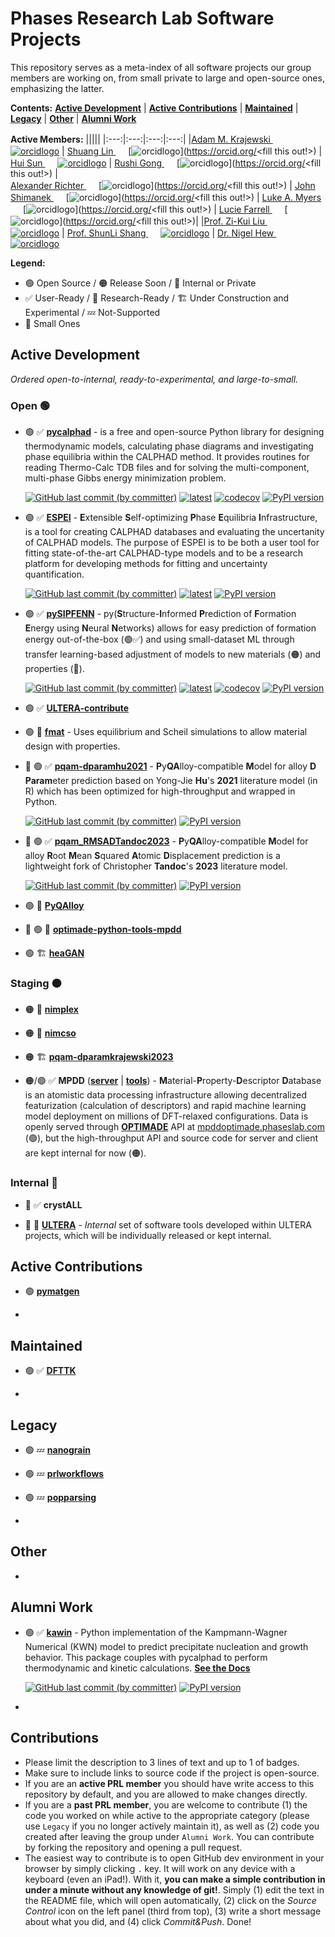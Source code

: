 # Phases Research Lab Software Projects
This repository serves as a meta-index of all software projects our group members are working on, from small private to large and open-source ones, emphasizing the latter.

**Contents:**
[**Active Development**](Active-Development)  |  [**Active Contributions**](Active-Contributions)  |  [**Maintained**](Maintained)  |  [**Legacy**](Legacy)  |  [**Other**](Other)  |  [**Alumni Work**](Alumni-Work)


**Active Members:**
|||||
|:---:|:---:|:---:|:---:|
|[Adam M. Krajewski <img src="https://raw.githubusercontent.com/FortAwesome/Font-Awesome/6.x/svgs/brands/github.svg" width="16" height="16">](https://github.com/amkrajewski) [![orcidlogo](https://info.orcid.org/wp-content/uploads/2019/11/orcid_16x16.png)](https://orcid.org/0000-0002-2266-0099)      |    [Shuang Lin <img src="https://raw.githubusercontent.com/FortAwesome/Font-Awesome/6.x/svgs/brands/github.svg" width="16" height="16">](https://github.com/ShuangLin212) [![orcidlogo](https://info.orcid.org/wp-content/uploads/2019/11/orcid_16x16.png)](https://orcid.org/<fill this out!>)     |    [Hui Sun <img src="https://raw.githubusercontent.com/FortAwesome/Font-Awesome/6.x/svgs/brands/github.svg" width="16" height="16">](https://github.com/HUISUN24) [![orcidlogo](https://info.orcid.org/wp-content/uploads/2019/11/orcid_16x16.png)](https://orcid.org/<0009-0000-3667-2165>)    |  [Rushi Gong <img src="https://raw.githubusercontent.com/FortAwesome/Font-Awesome/6.x/svgs/brands/github.svg" width="16" height="16">](https://github.com/RushiGong) [![orcidlogo](https://info.orcid.org/wp-content/uploads/2019/11/orcid_16x16.png)](https://orcid.org/<fill this out!>)  |  
[Alexander Richter <img src="https://raw.githubusercontent.com/FortAwesome/Font-Awesome/6.x/svgs/brands/github.svg" width="16" height="16">](https://github.com/amr8004) [![orcidlogo](https://info.orcid.org/wp-content/uploads/2019/11/orcid_16x16.png)](https://orcid.org/<fill this out!>)  |  [John Shimanek <img src="https://raw.githubusercontent.com/FortAwesome/Font-Awesome/6.x/svgs/brands/github.svg" width="16" height="16">](https://github.com/shimanek) [![orcidlogo](https://info.orcid.org/wp-content/uploads/2019/11/orcid_16x16.png)](https://orcid.org/<fill this out!>)  |  [Luke A. Myers <img src="https://raw.githubusercontent.com/FortAwesome/Font-Awesome/6.x/svgs/brands/github.svg" width="16" height="16">](https://github.com/lukeamyers) [![orcidlogo](https://info.orcid.org/wp-content/uploads/2019/11/orcid_16x16.png)](https://orcid.org/<fill this out!>)  |  [Lucie Farrell <img src="https://raw.githubusercontent.com/FortAwesome/Font-Awesome/6.x/svgs/brands/github.svg" width="16" height="16">](https://github.com/lucie-farrell) [![orcidlogo](https://info.orcid.org/wp-content/uploads/2019/11/orcid_16x16.png)](https://orcid.org/<fill this out!>)|
|[Prof. Zi-Kui Liu <img src="https://raw.githubusercontent.com/FortAwesome/Font-Awesome/6.x/svgs/brands/github.svg" width="16" height="16">](https://github.com/zikuiliu) [![orcidlogo](https://info.orcid.org/wp-content/uploads/2019/11/orcid_16x16.png)](https://orcid.org/0000-0003-3346-3696)   |   [Prof. ShunLi Shang <img src="https://raw.githubusercontent.com/FortAwesome/Font-Awesome/6.x/svgs/brands/github.svg" width="16" height="16">](https://github.com/zikuiliu) [![orcidlogo](https://info.orcid.org/wp-content/uploads/2019/11/orcid_16x16.png)](https://orcid.org/0000-0002-6524-8897)  |  [Dr. Nigel Hew <img src="https://raw.githubusercontent.com/FortAwesome/Font-Awesome/6.x/svgs/brands/github.svg" width="16" height="16">](https://github.com/nhew1994) [![orcidlogo](https://info.orcid.org/wp-content/uploads/2019/11/orcid_16x16.png)](https://orcid.org/0000-0003-1374-4589)


**Legend:**
- 🟢 Open Source / 🟠 Release Soon / 🔴 Internal or Private
- ✅ User-Ready / 🔬 Research-Ready / 🏗 Under Construction and Experimental / 💤 Not-Supported
- 🤏 Small Ones

## Active Development

_Ordered open-to-internal, ready-to-experimental, and large-to-small._

### Open 🟢

- 🟢 ✅ [**pycalphad**](https://github.com/pycalphad/pycalphad) - is a free and open-source Python library for designing thermodynamic models, calculating phase diagrams and investigating phase equilibria within the CALPHAD method. It provides routines for reading Thermo-Calc TDB files and for solving the multi-component, multi-phase Gibbs energy minimization problem.

  [![GitHub last commit (by committer)](https://img.shields.io/github/last-commit/pycalphad/pycalphad?label=Last%20Commit)](https://github.com/pycalphad/pycalphad)
  [![latest](https://img.shields.io/badge/Read%20The%20Docs-Latest-green)](https://pycalphad.org/docs/latest/)
  [![codecov](https://codecov.io/gh/pycalphad/pycalphad/branch/develop/graph/badge.svg?token=Fu7FJZeJu0)](https://codecov.io/gh/pycalphad/pycalphad)
  [![PyPI version](https://badge.fury.io/py/pycalphad.svg)](https://pypi.org/project/pycalphad)

- 🟢 ✅ [**ESPEI**](https://github.com/PhasesResearchLab/ESPEI) - **E**xtensible **S**elf-optimizing **P**hase **E**quilibria **I**nfrastructure, is a tool for creating CALPHAD databases and evaluating the uncertanity of CALPHAD models. The purpose of ESPEI is to be both a user tool for fitting state-of-the-art CALPHAD-type models and to be a research platform for developing methods for fitting and uncertainty quantification.

  [![GitHub last commit (by committer)](https://img.shields.io/github/last-commit/PhasesResearchLab/ESPEI?label=Last%20Commit)](https://github.com/PhasesResearchLab/ESPEI)
  [![latest](https://img.shields.io/badge/Read%20The%20Docs-Latest-green)](https://espei.org/en/latest/)
  [![PyPI version](https://badge.fury.io/py/espei.svg)](https://pypi.org/project/espei)

- 🟢 ✅ [**pySIPFENN**](https://github.com/PhasesResearchLab/pySIPFENN) - py(**S**tructure-**I**nformed **P**rediction of **F**ormation **E**nergy using **N**eural **N**etworks) allows for easy prediction of formation energy out-of-the-box (🟢✅) and using small-dataset ML through transfer learning-based adjustment of models to new materials (🟠) and properties (🔴).

  [![GitHub last commit (by committer)](https://img.shields.io/github/last-commit/PhasesResearchLab/pysipfenn?label=Last%20Commit)](https://github.com/PhasesResearchLab/pySIPFENN)
  [![latest](https://img.shields.io/badge/Read%20The%20Docs-Latest-green)](https://pysipfenn.readthedocs.io/en/latest/)
  [![codecov](https://codecov.io/gh/PhasesResearchLab/pySIPFENN/branch/main/graph/badge.svg?token=S2J0KR0WKQ)](https://codecov.io/gh/PhasesResearchLab/pySIPFENN)
  [![PyPI version](https://badge.fury.io/py/pysipfenn.svg)](https://pypi.org/project/pysipfenn)


- 🟢 ✅ [**ULTERA-contribute**](https://github.com/PhasesResearchLab/ULTERA-contribute)
- 🟢 🔬 [**fmat**](https://github.com/HUISUN24/feasibility_map) - Uses equilibrium and Scheil simulations to allow material design with properties.

  <!-- [![GitHub last commit (by committer)](https://img.shields.io/github/last-commit/PhasesResearchLab/pysipfenn?label=Last%20Commit)](https://github.com/HUISUN24/feasibility_map)
  [![latest](https://img.shields.io/badge/Read%20The%20Docs-Latest-green)](https://github.com/HUISUN24/feasibility_map)
  [![codecov](https://codecov.io/gh/PhasesResearchLab/pySIPFENN/branch/main/graph/badge.svg?token=S2J0KR0WKQ)](https://github.com/HUISUN24/feasibility_map) -->

- 🤏 🟢 ✅ [**pqam-dparamhu2021**](https://github.com/amkrajewski/pqam-dparamhu2021) - **P**y**QA**lloy-compatible **M**odel for alloy **D** **Param**eter prediction based on Yong-Jie **Hu**'s **2021** literature model (in R) which has been optimized for high-throughput and wrapped in Python.

  [![GitHub last commit (by committer)](https://img.shields.io/github/last-commit/amkrajewski/pqam-dparamhu2021?label=Last%20Commit)](https://github.com/amkrajewski/pqam-dparamhu2021)
  [![PyPI version](https://badge.fury.io/py/pqam-dparamhu2021.svg)](https://pypi.org/project/pqam-dparamhu2021)

- 🤏 🟢 ✅ [**pqam_RMSADTandoc2023**](https://github.com/amkrajewski/pqam-dparamhu2021) - **P**y**QA**lloy-compatible **M**odel for alloy **R**oot **M**ean **S**quared **A**tomic **D**isplacement prediction is a lightweight fork of Christopher **Tandoc**'s **2023** literature model.

  [![GitHub last commit (by committer)](https://img.shields.io/github/last-commit/amkrajewski/pqam_RMSADTandoc2023?label=Last%20Commit)](https://github.com/amkrajewski/pqam_RMSADTandoc2023)
  [![PyPI version](https://badge.fury.io/py/pqam_RMSADTandoc2023.svg)](https://pypi.org/project/pqam_RMSADTandoc2023)

- 🟢 🔬 [**PyQAlloy**](https://github.com/PhasesResearchLab/PyQAlloy)

- 🤏 🟢 🔬 [**optimade-python-tools-mpdd**](https://github.com/PhasesResearchLab/optimade-python-tools-mpdd)

- 🟢 🏗 [**heaGAN**](https://github.com/amkrajewski/cGAN_demo)

### Staging 🟠

- 🟠 🔬 [**nimplex**](https://github.com/amkrajewski/nimplex)

- 🟠 🔬 [**nimcso**](https://github.com/amkrajewski/nimcso)

- 🟠 🏗 [**pqam-dparamkrajewski2023**](https://github.com/amkrajewski/pqam-dparamkrajewski2023)

- 🟠/🟢 ✅ **MPDD** ([**server**](https://github.com/PhasesResearchLab/MPDD-server) | [**tools**](https://github.com/PhasesResearchLab/MPDD-OPTIMADE)) - **M**aterial-**P**roperty-**D**escriptor **D**atabase is an atomistic data processing infrastructure allowing decentralized featurization (calculation of descriptors) and rapid machine learning model deployment on millions of DFT-relaxed configurations. Data is openly served through [**OPTIMADE**](https://github.com/Materials-Consortia/OPTIMADE) API at [mpddoptimade.phaseslab.com](http://mpddoptimade.phaseslab.com/) (🟢), but the high-throughput API and source code for server and client are kept internal for now (🟠). 

### Internal 🔴

- 🔴 ✅ **crystALL**


- 🔴 🔬 [**ULTERA**](https://github.com/PhasesResearchLab/ULTERA) - _Internal_ set of software tools developed within ULTERA projects, which will be individually released or kept internal.

## Active Contributions

- 🟢 [**pymatgen**](https://github.com/amkrajewski/pymatgen)

- 


## Maintained

- 🟢 ✅ [**DFTTK**](https://github.com/PhasesResearchLab/dfttk)

- 


## Legacy

- 🟢 💤 [**nanograin**](https://github.com/PhasesResearchLab/nanograin)

- 🟢 💤 [**prlworkflows**](https://github.com/PhasesResearchLab/prlworkflows)

- 🟢 💤 [**popparsing**](https://github.com/PhasesResearchLab/popparsing)

- 



## Other

-



## Alumni Work

- 🟢 ✅ [**kawin**](https://github.com/materialsgenomefoundation/kawin) - Python implementation of the Kampmann-Wagner Numerical (KWN) model to predict precipitate nucleation and growth behavior. This package couples with pycalphad to perform thermodynamic and kinetic calculations. [**See the Docs**](https://kawin.org/)

  [![GitHub last commit (by committer)](https://img.shields.io/github/last-commit/materialsgenomefoundation/kawin?label=Last%20Commit)](https://github.com/materialsgenomefoundation/kawin)
  [![PyPI version](https://badge.fury.io/py/kawin.svg)](https://pypi.org/project/kawin)

- 

## Contributions

- Please limit the description to 3 lines of text and up to 1 of badges.
- Make sure to include links to source code if the project is open-source.
- If you are an **active PRL member** you should have write access to this repository by default, and you are allowed to make changes directly.
- If you are a **past PRL member**, you are welcome to contribute (1) the code you worked on while active to the appropriate category (please use `Legacy` if you no longer actively maintain it), as well as (2) code you created after leaving the group under `Alumni Work`. You can contribute by forking the repository and opening a pull request.
- The easiest way to contribute is to open GitHub dev environment in your browser by simply clicking `.` key. It will work on any device with a keyboard (even an iPad!). With it, **you can make a simple contribution in under a minute without any knowledge of git!**. Simply (1) edit the text in the README file, which will open automatically, (2) click on the _Source Control_ icon on the left panel (third from top), (3) write a short message about what you did, and (4) click _Commit&Push_. Done!
